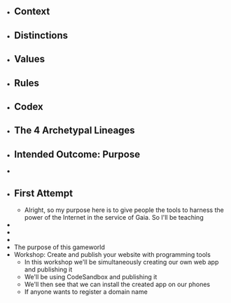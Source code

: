 - ## Context
- ## Distinctions
- ## Values
- ## Rules
- ## Codex
- ## The 4 Archetypal Lineages
- ## Intended Outcome: Purpose
-
- ## First Attempt
	- Alright, so my purpose here is to give people the tools to harness the power of the Internet in the service of Gaia. So I'll be teaching
-
-
-
- The purpose of this gameworld
- Workshop: Create and publish your website with programming tools
	- In this workshop we'll be simultaneously creating our own web app and publishing it
	- We'll be using CodeSandbox and publishing it
	- We'll then see that we can install the created app on our phones
	- If anyone wants to register a domain name